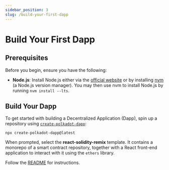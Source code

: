 ```yaml
---
sidebar_position: 3
slug: /build-your-first-dapp
---
```


# Build Your First Dapp

## Prerequisites

Before you begin, ensure you have the following:

- **Node.js**: Install Node.js either via the [official website](https://nodejs.org/en/download) or by installing [nvm](https://github.com/nvm-sh/nvm) (a Node.js version manager). You may then use nvm to install Node.js by running `nvm install --lts`.

## Build Your Dapp

To get started with building a Decentralized Application (Dapp), spin up a repository using [`create-polkadot-dapp`](https://github.com/paritytech/create-polkadot-dapp):
```
npx create-polkadot-dapp@latest
```
When prompted, select the **react-solidity-remix** template. It contains a monorepo of a smart contract repository, together with a React front-end application to interact with it using the `ethers` library.

Follow the [README](https://github.com/paritytech/create-polkadot-dapp/blob/master/templates/react-solidity-remix/README.md) for instructions.
